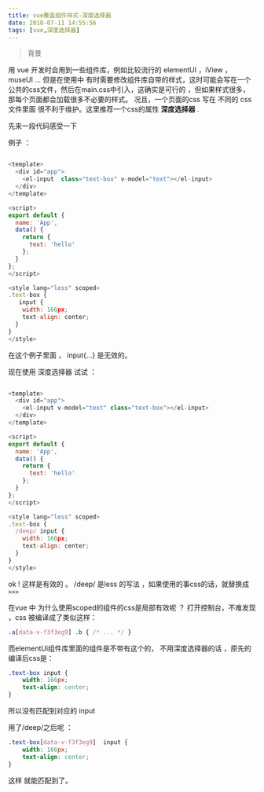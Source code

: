 ```yaml
---
title: vue覆盖组件样式-深度选择器
date: 2018-07-11 14:55:56
tags: [vue,深度选择器]
---
```



> 背景

用 vue 开发时会用到一些组件库，例如比较流行的 elementUI ，iView ， museUI ...
但是在使用中 有时需要修改组件库自带的样式，这时可能会写在一个公共的css文件，然后在main.css中引入，这确实是可行的 ，但如果样式很多，那每个页面都会加载很多不必要的样式。 况且，一个页面的css 写在 不同的 css文件里面 很不利于维护。这里推荐一个css的属性  **深度选择器** .

<!-- more -->

先来一段代码感受一下

例子 ：
```js

<template>
  <div id="app">
    <el-input  class="text-box" v-model="text"></el-input>
  </div>
</template>

<script>
export default {
  name: 'App',
  data() {
    return {
      text: 'hello'
    };
  }
};
</script>

<style lang="less" scoped>
.text-box {
   input {
    width: 166px;
    text-align: center;
  }
}
</style>

```
在这个例子里面 ， input{...} 是无效的。

现在使用 深度选择器 试试 ：

```js

<template>
  <div id="app">
    <el-input v-model="text" class="text-box"></el-input>
  </div>
</template>

<script>
export default {
  name: 'App',
  data() {
    return {
      text: 'hello'
    };
  }
};
</script>

<style lang="less" scoped>
.text-box {
  /deep/ input {
    width: 166px;
    text-align: center;
  }
}
</style>

```

ok ! 这样是有效的 。
/deep/ 是less 的写法 ，如果使用的事css的话，就替换成 `>>>`


在vue 中 为什么使用scoped的组件的css是局部有效呢 ？ 打开控制台，不难发现 ，css 被编译成了类似这样：

```css
.a[data-v-f3f3eg9] .b { /* ... */ }

```

而elementUi组件库里面的组件是不带有这个的， 不用深度选择器的话 ，原先的编译后css是：
```css
.text-box input {
    width: 166px;
    text-align: center;
}

```
所以没有匹配到对应的 input

用了/deep/之后呢 ：

```css
.text-box[data-v-f3f3eg9]  input {
    width: 166px;
    text-align: center;
}
```
这样 就能匹配到了。
